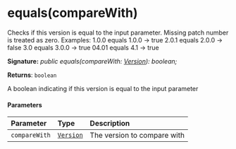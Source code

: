 # equals(compareWith)

Checks if this version is equal to the input parameter. Missing patch number is treated as zero. Examples: 1.0.0 equals 1.0.0 -> true 2.0.1 equals 2.0.0 -> false 3.0 equals 3.0.0 -> true 04.01 equals 4.1 -> true

**Signature:** _public equals(compareWith: [Version](../sp-core-library/version.md)): boolean;_

**Returns**: `boolean`

A boolean indicating if this version is equal to the input parameter

#### Parameters


| Parameter	   | Type    | Description |
|:-------------|:---------------|:------------|
| `compareWith`    | [`Version`](../sp-core-library/version.md) | The version to compare with |

